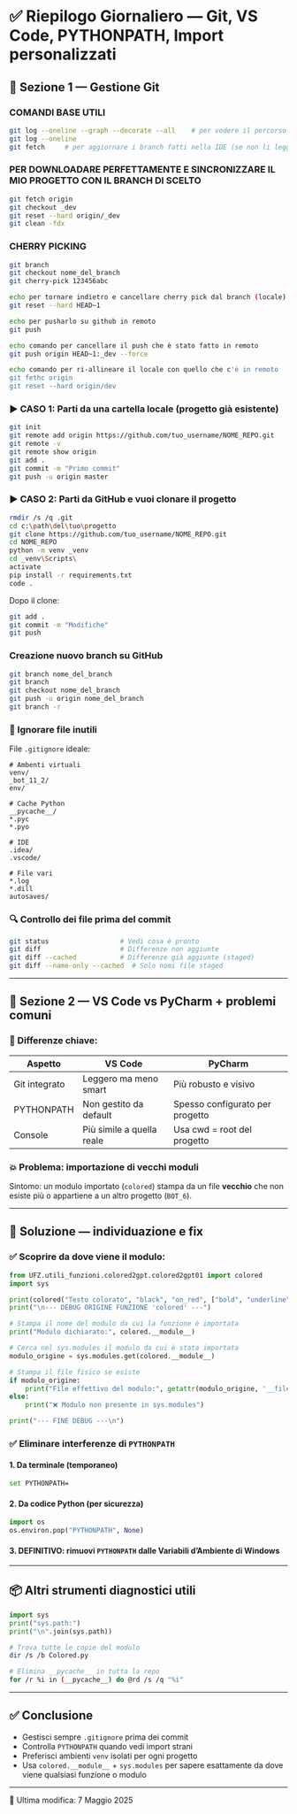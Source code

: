 # ✅ Riepilogo Giornaliero — Git, VS Code, PYTHONPATH, Import personalizzati

## 🔧 Sezione 1 — Gestione Git

### COMANDI BASE UTILI
```bash
git log --oneline --graph --decorate --all    # per vedere il percorso grafico del developement
git log --oneline
git fetch     # per aggiornare i branch fatti nella IDE (se non li legge)
```

### PER DOWNLOADARE PERFETTAMENTE E SINCRONIZZARE IL MIO PROGETTO CON IL BRANCH DI SCELTO
```bash
git fetch origin
git checkout _dev
git reset --hard origin/_dev
git clean -fdx
```

### CHERRY PICKING
```bash
git branch
git checkout nome_del_branch
git cherry-pick 123456abc

echo per tornare indietro e cancellare cherry pick dal branch (locale)
git reset --hard HEAD~1

echo per pusharlo su github in remoto
git push

echo comando per cancellare il push che è stato fatto in remoto
git push origin HEAD~1:_dev --force

echo comando per ri-allineare il locale con quello che c'è in remoto
git fethc origin
git reset --hard origin/dev
```


### ▶️ CASO 1: Parti da una cartella locale (progetto già esistente)

```bash
git init
git remote add origin https://github.com/tuo_username/NOME_REPO.git
git remote -v
git remote show origin
git add .
git commit -m "Primo commit"
git push -u origin master
```

### ▶️ CASO 2: Parti da GitHub e vuoi clonare il progetto
```bash
rmdir /s /q .git
cd c:\path\del\tuo\progetto
git clone https://github.com/tuo_username/NOME_REPO.git
cd NOME_REPO
python -m venv _venv 
cd _venv\Scripts\
activate
pip install -r requirements.txt
code .
```
Dopo il clone:
```bash
git add .
git commit -m "Modifiche"
git push
```

### Creazione nuovo branch su GitHub
```bash
git branch nome_del_branch
git branch
git checkout nome_del_branch
git push -u origin nome_del_branch
git branch -r
```

### 📂 Ignorare file inutili

File `.gitignore` ideale:

```
# Ambenti virtuali
venv/
_bot_11_2/
env/

# Cache Python
__pycache__/
*.pyc
*.pyo

# IDE
.idea/
.vscode/

# File vari
*.log
*.dill
autosaves/
```

### 🔍 Controllo dei file prima del commit

```bash
git status                  # Vedi cosa è pronto
git diff                    # Differenze non aggiunte
git diff --cached           # Differenze già aggiunte (staged)
git diff --name-only --cached  # Solo nomi file staged
```

---

## 🧠 Sezione 2 — VS Code vs PyCharm + problemi comuni

### 🧩 Differenze chiave:

| Aspetto        | VS Code                  | PyCharm                   |
|----------------|--------------------------|---------------------------|
| Git integrato  | Leggero ma meno smart    | Più robusto e visivo      |
| PYTHONPATH     | Non gestito da default   | Spesso configurato per progetto |
| Console        | Più simile a quella reale| Usa cwd = root del progetto |

### 💥 Problema: importazione di vecchi moduli

Sintomo: un modulo importato (`colored`) stampa da un file **vecchio** che non esiste più o appartiene a un altro progetto (`BOT_6`).

---

## 🚨 Soluzione — individuazione e fix

### ✅ Scoprire da dove viene il modulo:

```python
from UFZ.utili_funzioni.colored2gpt.colored2gpt01 import colored
import sys

print(colored("Testo colorato", "black", "on_red", ["bold", "underline"]))
print("\n--- DEBUG ORIGINE FUNZIONE 'colored' ---")

# Stampa il nome del modulo da cui la funzione è importata
print("Modulo dichiarato:", colored.__module__)

# Cerca nel sys.modules il modulo da cui è stata importata
modulo_origine = sys.modules.get(colored.__module__)

# Stampa il file fisico se esiste
if modulo_origine:
    print("File effettivo del modulo:", getattr(modulo_origine, '__file__', '❌ Modulo non trovato su disco'))
else:
    print("❌ Modulo non presente in sys.modules")

print("--- FINE DEBUG ---\n")
```

### ✅ Eliminare interferenze di `PYTHONPATH`

#### 1. Da terminale (temporaneo)

```bash
set PYTHONPATH=
```

#### 2. Da codice Python (per sicurezza)

```python
import os
os.environ.pop("PYTHONPATH", None)
```

#### 3. DEFINITIVO: rimuovi `PYTHONPATH` dalle Variabili d’Ambiente di Windows

---

## 📦 Altri strumenti diagnostici utili

```python
import sys
print("sys.path:")
print("\n".join(sys.path))
```

```bash
# Trova tutte le copie del modulo
dir /s /b Colored.py
```

```bash
# Elimina __pycache__ in tutta la repo
for /r %i in (__pycache__) do @rd /s /q "%i"
```

---

## ✅ Conclusione

- Gestisci sempre `.gitignore` prima dei commit
- Controlla `PYTHONPATH` quando vedi import strani
- Preferisci ambienti `venv` isolati per ogni progetto
- Usa `colored.__module__` + `sys.modules` per sapere esattamente da dove viene qualsiasi funzione o modulo

---

📅 Ultima modifica: 7 Maggio 2025
